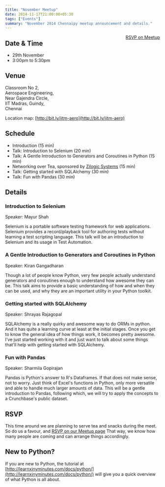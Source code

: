 ```yaml
---
title: "November Meetup"
date: 2014-11-17T21:00:00+05:30
tags: ["Events"]
summary: "November 2014 Chennaipy meetup announcement and details."
---
```


<a style="float:right;" class="pure-button"
href="http://www.meetup.com/Chennaipy/events/217328422/"><i class="fa
fa-check-square-o"></i> RSVP on Meetup</a>

## Date & Time

  * 29th November
  * 3:00pm to 5:30pm

## Venue

Classroom No 2,  
Aerospace Engineering,  
Near Gajendra Circle,  
IIT Madras, Guindy,  
Chennai  

Location map: [http://bit.ly/iitm-aero](http://bit.ly/iitm-aero)

## Schedule

  * Introduction (15 min)
  * Talk: Introduction to Selenium (20 min)
  * Talk: A Gentle Introduction to Generators and Coroutines in Python (15 min)
  * Networking over Tea, sponsored by [Zilogic Systems](http://www.zilogic.com/) (15 min)
  * Talk: Getting started with SQLAlchemy (30 min)
  * Talk: Fun with Pandas (30 min)

## Details

### Introduction to Selenium
Speaker: Mayur Shah

Selenium is a portable software testing framework for web
applications. Selenium provides a record/playback tool for authoring
tests without learning a test scripting language. This talk will be an
introduction to Selenium and its usage in Test Automation.

### A Gentle Introduction to Generators and Coroutines in Python
Speaker: Kiran Gangadharan

Though a lot of people know Python, very few people actually
understand generators and coroutines enough to understand how awesome
they can be. This talk aims to provide a basic understanding of how
and when they can be used, and why they are an important utility in
your Python toolkit.

### Getting started with SQLAlchemy
Speaker: Shrayas Rajagopal

SQLAlchemy is a really quirky and awesome way to do ORMs in
python. And it has quite a learning curve at least at the initial
stages. Once you get to know the general idea of how things work, it
becomes pretty awesome. I've just started working with it and just
want to talk about some things that'll help with getting started with
SQLAlchemy.

### Fun with Pandas
Speaker: Sharmila Gopirajan

Pandas is Python's answer to R's Dataframes.  If that does not make
sense, not to worry. Just think of Excel's functions in Python, only
more versatile and able to handle much larger amounts of data. This
will be a gentle introduction to Pandas, following which, we will try
to apply the concepts to a Crunchbase's public dataset.

## RSVP

This time around we are planning to serve tea and snacks during the
meet. So do us a favour, and [RSVP on our Meetup
page](http://www.meetup.com/Chennaipy/events/217328422/) That way, we
know how many people are coming and can arrange things accordingly.

## New to Python?

If you are new to Python, the tutorial at
[http://learnxinyminutes.com/docs/python/](http://learnxinyminutes.com/docs/python/)
will give you a quick overview of what Python is all about.
